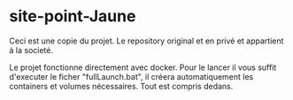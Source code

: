 # site-point-Jaune
Ceci est une copie du projet. Le repository original et en privé et appartient à la societé.

Le projet fonctionne directement avec docker.
Pour le lancer il vous suffit d'executer le ficher "fullLaunch.bat", il créera automatiquement les containers et volumes nécessaires.
Tout est compris dedans.
